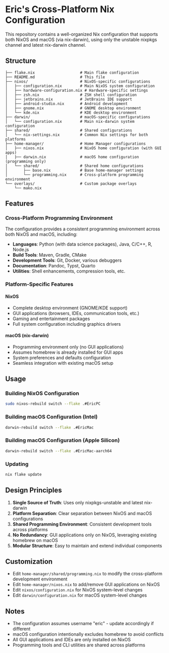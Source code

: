 # Eric's Cross-Platform Nix Configuration

This repository contains a well-organized Nix configuration that supports both NixOS and macOS (via nix-darwin), using only the unstable nixpkgs channel and latest nix-darwin channel.

## Structure

```
├── flake.nix                    # Main flake configuration
├── README.md                    # This file
├── nixos/                       # NixOS-specific configurations
│   ├── configuration.nix        # Main NixOS system configuration
│   ├── hardware-configuration.nix # Hardware-specific settings
│   ├── zsh.nix                  # ZSH shell configuration
│   ├── jetbrains.nix            # JetBrains IDE support
│   ├── android-studio.nix       # Android development
│   ├── gnome.nix                # GNOME desktop environment
│   └── kde.nix                  # KDE desktop environment
├── darwin/                      # macOS-specific configurations
│   └── configuration.nix        # Main nix-darwin system configuration
├── shared/                      # Shared configurations
│   └── nix-settings.nix         # Common Nix settings for both platforms
├── home-manager/                # Home Manager configurations
│   ├── nixos.nix                # NixOS home configuration (with GUI apps)
│   ├── darwin.nix               # macOS home configuration (programming only)
│   └── shared/                  # Shared home configurations
│       ├── base.nix             # Base home-manager settings
│       └── programming.nix      # Cross-platform programming environment
└── overlays/                    # Custom package overlays
    └── mako.nix
```

## Features

### Cross-Platform Programming Environment
The configuration provides a consistent programming environment across both NixOS and macOS, including:

- **Languages**: Python (with data science packages), Java, C/C++, R, Node.js
- **Build Tools**: Maven, Gradle, CMake
- **Development Tools**: Git, Docker, various debuggers
- **Documentation**: Pandoc, Typst, Quarto
- **Utilities**: Shell enhancements, compression tools, etc.

### Platform-Specific Features

#### NixOS
- Complete desktop environment (GNOME/KDE support)
- GUI applications (browsers, IDEs, communication tools, etc.)
- Gaming and entertainment packages
- Full system configuration including graphics drivers

#### macOS (nix-darwin)
- Programming environment only (no GUI applications)
- Assumes homebrew is already installed for GUI apps
- System preferences and defaults configuration
- Seamless integration with existing macOS setup

## Usage

### Building NixOS Configuration
```bash
sudo nixos-rebuild switch --flake .#EricPC
```

### Building macOS Configuration (Intel)
```bash
darwin-rebuild switch --flake .#EricMac
```

### Building macOS Configuration (Apple Silicon)
```bash
darwin-rebuild switch --flake .#EricMac-aarch64
```

### Updating
```bash
nix flake update
```

## Design Principles

1. **Single Source of Truth**: Uses only nixpkgs-unstable and latest nix-darwin
2. **Platform Separation**: Clear separation between NixOS and macOS configurations
3. **Shared Programming Environment**: Consistent development tools across platforms
4. **No Redundancy**: GUI applications only on NixOS, leveraging existing homebrew on macOS
5. **Modular Structure**: Easy to maintain and extend individual components

## Customization

- Edit `home-manager/shared/programming.nix` to modify the cross-platform development environment
- Edit `home-manager/nixos.nix` to add/remove GUI applications on NixOS
- Edit `nixos/configuration.nix` for NixOS system-level changes
- Edit `darwin/configuration.nix` for macOS system-level changes

## Notes

- The configuration assumes username "eric" - update accordingly if different
- macOS configuration intentionally excludes homebrew to avoid conflicts
- All GUI applications and IDEs are only installed on NixOS
- Programming tools and CLI utilities are shared across platforms
